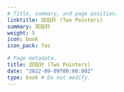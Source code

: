 ```yaml
---
# Title, summary, and page position.
linktitle: 双指针 (Two Pointers)
summary: 双指针
weight: 5
icon: book
icon_pack: fas

# Page metadata.
title: 双指针 (Two Pointers)
date: "2022-09-09T00:00:00Z"
type: book # Do not modify.
---
```

